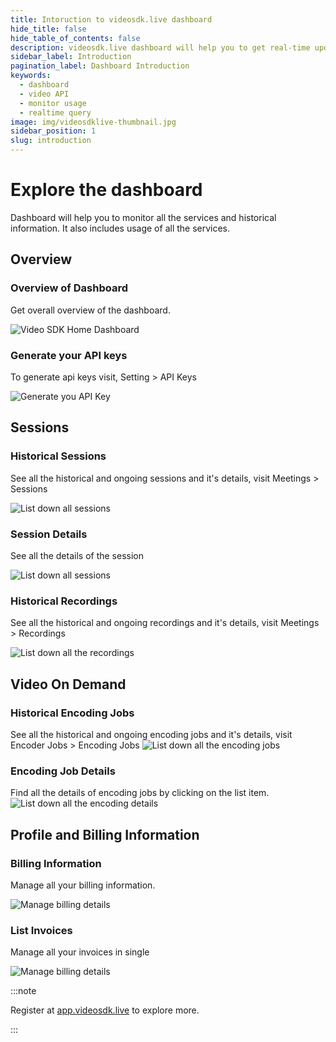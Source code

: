 ```yaml
---
title: Intoruction to videosdk.live dashboard
hide_title: false
hide_table_of_contents: false
description: videosdk.live dashboard will help you to get real-time updates of all the meetings, live streams and videos. It will also help you to monitor services.
sidebar_label: Introduction
pagination_label: Dashboard Introduction
keywords:
  - dashboard
  - video API
  - monitor usage
  - realtime query
image: img/videosdklive-thumbnail.jpg
sidebar_position: 1
slug: introduction
---
```


# Explore the dashboard

Dashboard will help you to monitor all the services and historical information. It also includes usage of all the services.

## Overview

### Overview of Dashboard

Get overall overview of the dashboard.

![Video SDK Home Dashboard](/img/tutorial/dashboard-home.jpg)

### Generate your API keys

To generate api keys visit, Setting > API Keys

![Generate you API Key](/img/tutorial/api-keys-screen.jpg)

## Sessions

### Historical Sessions

See all the historical and ongoing sessions and it's details, visit Meetings > Sessions

![List down all sessions](/img/tutorial/list-session.jpg)

### Session Details

See all the details of the session

![List down all sessions](/img/tutorial/list-sessions-details.jpg)

### Historical Recordings

See all the historical and ongoing recordings and it's details, visit Meetings > Recordings

![List down all the recordings](/img/tutorial/list-recordings.jpg)

## Video On Demand

### Historical Encoding Jobs

See all the historical and ongoing encoding jobs and it's details, visit Encoder Jobs > Encoding Jobs
![List down all the encoding jobs](/img/tutorial/list-encoding-jobs.jpg)

### Encoding Job Details

Find all the details of encoding jobs by clicking on the list item.
![List down all the encoding details](/img/tutorial/list-encoding-jobs-details.jpg)

## Profile and Billing Information

### Billing Information

Manage all your billing information.

![Manage billing details](/img/tutorial/billing-details.jpg)

### List Invoices

Manage all your invoices in single

![Manage billing details](/img/tutorial/list-invoice.jpg)

:::note

Register at [app.videosdk.live](https://videosdk.live) to explore more.

:::
